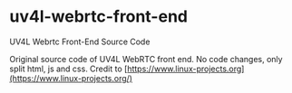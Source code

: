 # uv4l-webrtc-front-end
UV4L Webrtc Front-End Source Code

Original source code of UV4L WebRTC front end. No code changes, only split html, js and css. Credit to [https://www.linux-projects.org](https://www.linux-projects.org/)   
